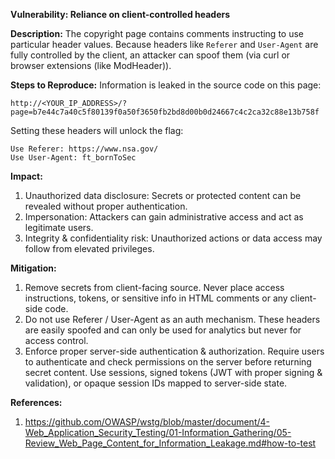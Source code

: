 **Vulnerability: Reliance on client-controlled headers**

**Description:**
The copyright page contains comments instructing to use particular header values. Because headers like `Referer` and `User-Agent` are fully controlled by the client, an attacker can spoof them (via curl or browser extensions (like ModHeader)).

**Steps to Reproduce:**
Information is leaked in the source code on this page:
```
http://<YOUR_IP_ADDRESS>/?page=b7e44c7a40c5f80139f0a50f3650fb2bd8d00b0d24667c4c2ca32c88e13b758f
```
Setting these headers will unlock the flag:
```
Use Referer: https://www.nsa.gov/
Use User-Agent: ft_bornToSec
```

**Impact:**
1. Unauthorized data disclosure: Secrets or protected content can be revealed without proper authentication.
2. Impersonation: Attackers can gain administrative access and act as legitimate users.
3. Integrity & confidentiality risk: Unauthorized actions or data access may follow from elevated privileges.

**Mitigation:**
1. Remove secrets from client-facing source. Never place access instructions, tokens, or sensitive info in HTML comments or any client-side code.
2. Do not use Referer / User-Agent as an auth mechanism. These headers are easily spoofed and can only be used for analytics but never for access control.
3. Enforce proper server-side authentication & authorization. Require users to authenticate and check permissions on the server before returning secret content. Use sessions, signed tokens (JWT with proper signing & validation), or opaque session IDs mapped to server-side state.

**References:**
1. https://github.com/OWASP/wstg/blob/master/document/4-Web_Application_Security_Testing/01-Information_Gathering/05-Review_Web_Page_Content_for_Information_Leakage.md#how-to-test